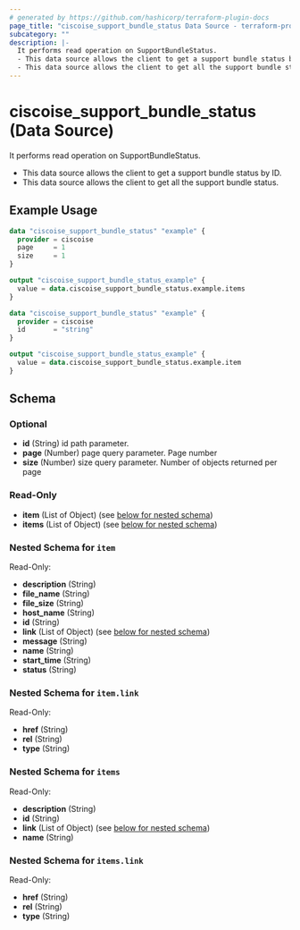 ```yaml
---
# generated by https://github.com/hashicorp/terraform-plugin-docs
page_title: "ciscoise_support_bundle_status Data Source - terraform-provider-ciscoise"
subcategory: ""
description: |-
  It performs read operation on SupportBundleStatus.
  - This data source allows the client to get a support bundle status by ID.
  - This data source allows the client to get all the support bundle status.
---
```


# ciscoise_support_bundle_status (Data Source)

It performs read operation on SupportBundleStatus.

- This data source allows the client to get a support bundle status by ID.
- This data source allows the client to get all the support bundle status.

## Example Usage

```terraform
data "ciscoise_support_bundle_status" "example" {
  provider = ciscoise
  page     = 1
  size     = 1
}

output "ciscoise_support_bundle_status_example" {
  value = data.ciscoise_support_bundle_status.example.items
}

data "ciscoise_support_bundle_status" "example" {
  provider = ciscoise
  id       = "string"
}

output "ciscoise_support_bundle_status_example" {
  value = data.ciscoise_support_bundle_status.example.item
}
```

<!-- schema generated by tfplugindocs -->
## Schema

### Optional

- **id** (String) id path parameter.
- **page** (Number) page query parameter. Page number
- **size** (Number) size query parameter. Number of objects returned per page

### Read-Only

- **item** (List of Object) (see [below for nested schema](#nestedatt--item))
- **items** (List of Object) (see [below for nested schema](#nestedatt--items))

<a id="nestedatt--item"></a>
### Nested Schema for `item`

Read-Only:

- **description** (String)
- **file_name** (String)
- **file_size** (String)
- **host_name** (String)
- **id** (String)
- **link** (List of Object) (see [below for nested schema](#nestedobjatt--item--link))
- **message** (String)
- **name** (String)
- **start_time** (String)
- **status** (String)

<a id="nestedobjatt--item--link"></a>
### Nested Schema for `item.link`

Read-Only:

- **href** (String)
- **rel** (String)
- **type** (String)



<a id="nestedatt--items"></a>
### Nested Schema for `items`

Read-Only:

- **description** (String)
- **id** (String)
- **link** (List of Object) (see [below for nested schema](#nestedobjatt--items--link))
- **name** (String)

<a id="nestedobjatt--items--link"></a>
### Nested Schema for `items.link`

Read-Only:

- **href** (String)
- **rel** (String)
- **type** (String)


